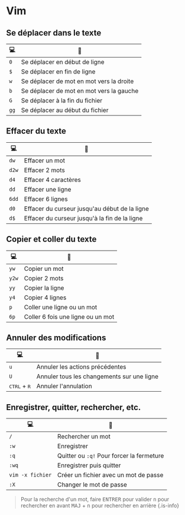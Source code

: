 # Vim

## Se déplacer dans le texte
|💻|💬|
|-|-|
|`0`| Se déplacer en début de ligne |
|`$`| Se déplacer en fin de ligne |
|`w`| Se déplacer de mot en mot vers la droite |
|`b`| Se déplacer de mot en mot vers la gauche |
|`G`| Se déplacer à la fin du fichier |
|`gg`| Se déplacer au début du fichier |

## Effacer du texte
|💻|💬|
|-|-|
|`dw`| Effacer un mot |
|`d2w`| Effacer 2 mots |
|`d4`| Effacer 4 caractères |
|`dd`| Effacer une ligne |
|`6dd`| Effacer 6 lignes |
|`d0`| Effacer du curseur jusqu'au début de la ligne |
|`d$`| Effacer du curseur jusqu'à la fin de la ligne |

## Copier et coller du texte
|💻|💬|
|-|-|
|`yw`| Copier un mot |
|`y2w`| Copier 2 mots |
|`yy`| Copier la ligne |
|`y4`| Copier 4 lignes |
|`p`| Coller une ligne ou un mot |
|`6p`| Coller 6 fois une ligne ou un mot |

## Annuler des modifications
|💻|💬|
|-|-|
|`u`| Annuler les actions précédentes |
|`U`| Annuler tous les changements sur une ligne |
|<kbd>CTRL</kbd> + <kbd>R</kbd> | Annuler l'annulation |

## Enregistrer, quitter, rechercher, etc.
|💻|💬|
|-|-|
|`/`| Rechercher un mot |
|`:w`| Enregistrer |
|`:q`| Quitter ou `:q!` Pour forcer la fermeture |
|`:wq`| Enregistrer puis quitter |
|`vim -x fichier`| Créer un fichier avec un mot de passe |
|`:X`| Changer le mot de passe |

> Pour la recherche d'un mot, faire <kbd>ENTRER</kbd> pour valider
> <kbd>n</kbd> pour rechercher en avant 
> <kbd>MAJ</kbd> + <kbd>n</kbd> pour rechercher en arrière
{.is-info}